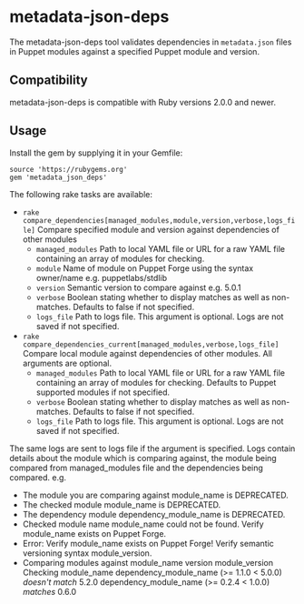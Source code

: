 # metadata-json-deps

The metadata-json-deps tool validates dependencies in `metadata.json` files in Puppet modules against a specified Puppet module and version.

## Compatibility

metadata-json-deps is compatible with Ruby versions 2.0.0 and newer.

## Usage

Install the gem by supplying it in your Gemfile:

```
source 'https://rubygems.org'
gem 'metadata_json_deps'
```

The following rake tasks are available:
- `rake compare_dependencies[managed_modules,module,version,verbose,logs_file]` Compare specified module and version against dependencies of other modules 
  - `managed_modules` Path to local YAML file or URL for a raw YAML file containing an array of modules for checking.
  - `module` Name of module on Puppet Forge using the syntax owner/name e.g. puppetlabs/stdlib
  - `version` Semantic version to compare against e.g. 5.0.1
  - `verbose` Boolean stating whether to display matches as well as non-matches. Defaults to false if not specified.
  - `logs_file` Path to logs file. This argument is optional. Logs are not saved if not specified.
- `rake compare_dependencies_current[managed_modules,verbose,logs_file]` Compare local module against dependencies of other modules. All arguments are optional.
  - `managed_modules` Path to local YAML file or URL for a raw YAML file containing an array of modules for checking. Defaults to Puppet supported modules if not specified.
  - `verbose` Boolean stating whether to display matches as well as non-matches. Defaults to false if not specified.
  - `logs_file` Path to logs file. This argument is optional. Logs are not saved if not specified.


  
The same logs are sent to logs file if the argument is specified. Logs contain details about the module which is comparing against, the module being compared from managed_modules file and the dependencies being compared.
e.g.
- The module you are comparing against module_name is DEPRECATED.
- The checked module module_name is DEPRECATED.
- The dependency module dependency_module_name is DEPRECATED.
- Checked module name module_name could not be found. Verify module_name exists on Puppet Forge.
- Error: Verify module_name exists on Puppet Forge! Verify semantic versioning syntax module_version.  
- Comparing modules against module_name version module_version
  Checking module_name
        dependency_module_name (>= 1.1.0 < 5.0.0) *doesn't match* 5.2.0
        dependency_module_name (>= 0.2.4 < 1.0.0) *matches* 0.6.0